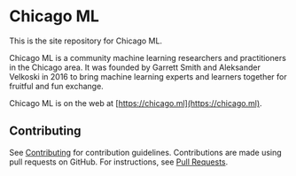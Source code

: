 # Chicago ML

This is the site repository for Chicago ML.

Chicago ML is a community machine learning researchers and
practitioners in the Chicago area. It was founded by Garrett Smith and
Aleksander Velkoski in 2016 to bring machine learning experts and
learners together for fruitful and fun exchange.

Chicago ML is on the web at [https://chicago.ml](https://chicago.ml).

## Contributing

See [Contributing](CONTRIBUTING.md) for contribution
guidelines. Contributions are made using pull requests on GitHub. For
instructions, see [Pull Requests](prs.md).
